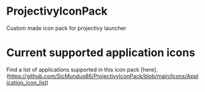 # ProjectivyIconPack
Custom made icon pack for projectivy launcher

# Current supported application icons
Find a list of applications supported in this icon pack [here].(https://github.com/SicMundus86/ProjectivyIconPack/blob/main/Icons/Application_icon_list)
